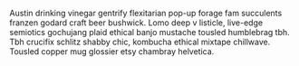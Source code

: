 Austin drinking vinegar gentrify flexitarian pop-up forage fam succulents franzen godard craft beer bushwick. Lomo deep v listicle, live-edge semiotics gochujang plaid ethical banjo mustache tousled humblebrag tbh. Tbh crucifix schlitz shabby chic, kombucha ethical mixtape chillwave. Tousled copper mug glossier etsy chambray helvetica.